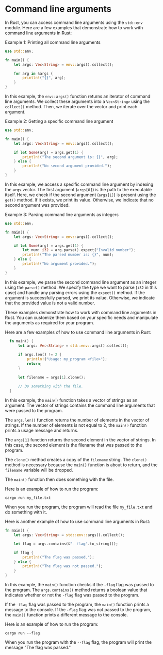 # Command line arguments

In Rust, you can access command line arguments using the `std::env` module. Here are a few examples that demonstrate how to work with command line arguments in Rust:

Example 1: Printing all command line arguments
```rust
use std::env;

fn main() {
    let args: Vec<String> = env::args().collect();

    for arg in &args {
        println!("{}", arg);
    }
}
```

In this example, the `env::args()` function returns an iterator of command line arguments. We collect these arguments into a `Vec<String>` using the `collect()` method. Then, we iterate over the vector and print each argument.

Example 2: Getting a specific command line argument
```rust
use std::env;

fn main() {
    let args: Vec<String> = env::args().collect();

    if let Some(arg) = args.get(1) {
        println!("The second argument is: {}", arg);
    } else {
        println!("No second argument provided.");
    }
}
```

In this example, we access a specific command line argument by indexing the `args` vector. The first argument (`args[0]`) is the path to the executable itself. Here, we check if the second argument (`args[1]`) is present using the `get()` method. If it exists, we print its value. Otherwise, we indicate that no second argument was provided.

Example 3: Parsing command line arguments as integers
```rust
use std::env;

fn main() {
    let args: Vec<String> = env::args().collect();

    if let Some(arg) = args.get(1) {
        let num: i32 = arg.parse().expect("Invalid number");
        println!("The parsed number is: {}", num);
    } else {
        println!("No argument provided.");
    }
}
```

In this example, we parse the second command line argument as an integer using the `parse()` method. We specify the type we want to parse (`i32` in this case) and handle any parsing errors using the `expect()` method. If the argument is successfully parsed, we print its value. Otherwise, we indicate that the provided value is not a valid number.

These examples demonstrate how to work with command line arguments in Rust. You can customize them based on your specific needs and manipulate the arguments as required for your program.

Here are a few examples of how to use command line arguments in Rust:

```rust
  fn main() {
      let args: Vec<String> = std::env::args().collect();
  
      if args.len() != 2 {
          println!("Usage: my_program <file>");
          return;
      }
  
      let filename = args[1].clone();
  
      // Do something with the file.
  }
```  

In this example, the `main()` function takes a vector of strings as an argument. The vector of strings contains the command line arguments that were passed to the program.

The `args.len()` function returns the number of elements in the vector of strings. If the number of elements is not equal to 2, the `main()` function prints a usage message and returns.

The `args[1]` function returns the second element in the vector of strings. In this case, the second element is the filename that was passed to the program.

The `clone()` method creates a copy of the `filename` string. The `clone()` method is necessary because the `main()` function is about to return, and the `filename` variable will be dropped.

The `main()` function then does something with the file.

Here is an example of how to run the program:

```shell
cargo run my_file.txt
```

When you run the program, the program will read the file `my_file.txt` and do something with it.

Here is another example of how to use command line arguments in Rust:

```rust
fn main() {
    let args: Vec<String> = std::env::args().collect();

    let flag = args.contains(&"--flag".to_string());

    if flag {
        println!("The flag was passed.");
    } else {
        println!("The flag was not passed.");
    }
}
```    

In this example, the `main()` function checks if the `-flag` flag was passed to the program. The `args.contains()` method returns a boolean value that indicates whether or not the `-flag` flag was passed to the program.

If the `-flag` flag was passed to the program, the `main()` function prints a message to the console. If the `-flag` flag was not passed to the program, the `main()` function prints a different message to the console.

Here is an example of how to run the program:

```shell
cargo run --flag
```    

When you run the program with the `--flag` flag, the program will print the message "The flag was passed."
